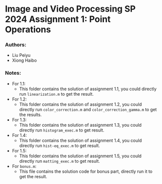 # Image and Video Processing SP 2024 Assignment 1: Point Operations

### Authors:
* Liu Peiyu
* Xiong Haibo

### Notes:
* For 1.1:
    * This folder contains the solution of assignment 1.1, you could directly run `linearization.m` to get the result.
* For 1.2:
    * This folder contains the solution of assignment 1.2, you could directly run `color_correction.m` and `color_correction_gamma.m` to get the results.
* For 1.3:
    * This folder contains the solution of assignment 1.3, you could directly run `histogram_exec.m` to get result.
* For 1.4:
    * This folder contains the solution of assignment 1.4, you could directly run `hist-eq_exec.m` to get result.
* For 1.5:
    * This folder contains the solution of assignment 1.5, you could directly run `matting_exec.m` to get result.
* For `bonus.m`:
    * This file contains the solution code for bonus part, directly run it to get the result.
